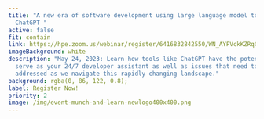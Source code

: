 ```yaml
---
title: "A new era of software development using large language model tools like
  ChatGPT "
active: false
fit: contain
link: https://hpe.zoom.us/webinar/register/6416832842550/WN_AYFVckKZRqCKTvsycRNyGA
imageBackground: white
description: "May 24, 2023: Learn how tools like ChatGPT have the potential to
  serve as your 24/7 developer assistant as well as issues that need to be
  addressed as we navigate this rapidly changing landscape."
background: rgba(0, 86, 122, 0.8);
label: Register Now!
priority: 2
image: /img/event-munch-and-learn-newlogo400x400.png
---
```

